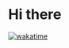 # Hi there 

[![wakatime](https://wakatime.com/badge/user/e04e37ab-f88a-4ffa-a0a8-693a3913ba82.svg)](https://wakatime.com/@e04e37ab-f88a-4ffa-a0a8-693a3913ba82)
